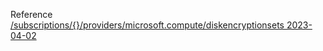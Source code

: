 Reference [/subscriptions/{}/providers/microsoft.compute/diskencryptionsets 2023-04-02](/Resources/mgmt-plane/L3N1YnNjcmlwdGlvbnMve30vcHJvdmlkZXJzL21pY3Jvc29mdC5jb21wdXRlL2Rpc2tlbmNyeXB0aW9uc2V0cw==/2023-04-02.xml)
